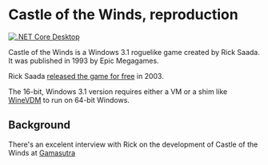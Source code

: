 # Castle of the Winds, reproduction

[![.NET Core Desktop](https://github.com/hallipr/CastleOfTheWinds/actions/workflows/dotnet-desktop.yml/badge.svg)](https://github.com/hallipr/CastleOfTheWinds/actions/workflows/dotnet-desktop.yml)

Castle of the Winds is a Windows 3.1 roguelike game created by Rick Saada.  It was published in 1993 by Epic Megagames.

Rick Saada [released the game for free](https://web.archive.org/web/20031127042908/http://www.exmsft.com:80/~ricks/) in 2003.

The 16-bit, Windows 3.1 version requires either a VM or a shim like [WineVDM](https://github.com/otya128/winevdm) to run on 64-bit Windows.


## Background

There's an excelent interview with Rick on the development of Castle of the Winds at [Gamasutra](https://www.gamasutra.com/view/news/103477/Playing_Catch_Up_Castle_of_the_Winds_Rick_Saada.php)